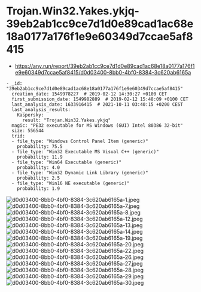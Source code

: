# Trojan.Win32.Yakes.ykjq-39eb2ab1cc9ce7d1d0e89cad1ac68e18a0177a176f1e9e60349d7ccae5af8415

- https://any.run/report/39eb2ab1cc9ce7d1d0e89cad1ac68e18a0177a176f1e9e60349d7ccae5af8415/d0d03400-8bb0-4bf0-8384-3c620ab6165a

```
- _id: "39eb2ab1cc9ce7d1d0e89cad1ac68e18a0177a176f1e9e60349d7ccae5af8415"
  creation_date: 1549978227  # 2019-02-12 14:30:27 +0100 CET
  first_submission_date: 1549982889  # 2019-02-12 15:48:09 +0100 CET
  last_analysis_date: 1633916415  # 2021-10-11 03:40:15 +0200 CEST
  last_analysis_results: 
    Kaspersky: 
      result: "Trojan.Win32.Yakes.ykjq"
  magic: "PE32 executable for MS Windows (GUI) Intel 80386 32-bit"
  size: 556544
  trid: 
  - file_type: "Windows Control Panel Item (generic)"
    probability: 75.5
  - file_type: "Win32 Executable MS Visual C++ (generic)"
    probability: 11.9
  - file_type: "Win64 Executable (generic)"
    probability: 4.0
  - file_type: "Win32 Dynamic Link Library (generic)"
    probability: 2.5
  - file_type: "Win16 NE executable (generic)"
    probability: 1.9
```

![d0d03400-8bb0-4bf0-8384-3c620ab6165a-1.jpeg](d0d03400-8bb0-4bf0-8384-3c620ab6165a-1.jpeg)
![d0d03400-8bb0-4bf0-8384-3c620ab6165a-7.jpeg](d0d03400-8bb0-4bf0-8384-3c620ab6165a-7.jpeg)
![d0d03400-8bb0-4bf0-8384-3c620ab6165a-8.jpeg](d0d03400-8bb0-4bf0-8384-3c620ab6165a-8.jpeg)
![d0d03400-8bb0-4bf0-8384-3c620ab6165a-12.jpeg](d0d03400-8bb0-4bf0-8384-3c620ab6165a-12.jpeg)
![d0d03400-8bb0-4bf0-8384-3c620ab6165a-13.jpeg](d0d03400-8bb0-4bf0-8384-3c620ab6165a-13.jpeg)
![d0d03400-8bb0-4bf0-8384-3c620ab6165a-14.jpeg](d0d03400-8bb0-4bf0-8384-3c620ab6165a-14.jpeg)
![d0d03400-8bb0-4bf0-8384-3c620ab6165a-19.jpeg](d0d03400-8bb0-4bf0-8384-3c620ab6165a-19.jpeg)
![d0d03400-8bb0-4bf0-8384-3c620ab6165a-20.jpeg](d0d03400-8bb0-4bf0-8384-3c620ab6165a-20.jpeg)
![d0d03400-8bb0-4bf0-8384-3c620ab6165a-22.jpeg](d0d03400-8bb0-4bf0-8384-3c620ab6165a-22.jpeg)
![d0d03400-8bb0-4bf0-8384-3c620ab6165a-26.jpeg](d0d03400-8bb0-4bf0-8384-3c620ab6165a-26.jpeg)
![d0d03400-8bb0-4bf0-8384-3c620ab6165a-27.jpeg](d0d03400-8bb0-4bf0-8384-3c620ab6165a-27.jpeg)
![d0d03400-8bb0-4bf0-8384-3c620ab6165a-28.jpeg](d0d03400-8bb0-4bf0-8384-3c620ab6165a-28.jpeg)
![d0d03400-8bb0-4bf0-8384-3c620ab6165a-29.jpeg](d0d03400-8bb0-4bf0-8384-3c620ab6165a-29.jpeg)
![d0d03400-8bb0-4bf0-8384-3c620ab6165a-30.jpeg](d0d03400-8bb0-4bf0-8384-3c620ab6165a-30.jpeg)
